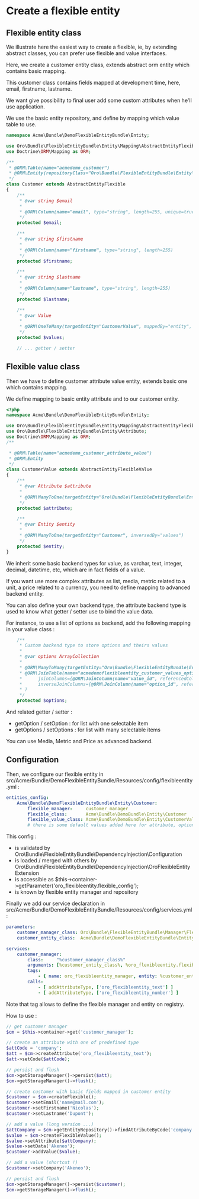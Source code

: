 Create a flexible entity
========================

Flexible entity class
---------------------

We illustrate here the easiest way to create a flexible, ie, by extending abstract classes, you can prefer use flexible and value interfaces.

Here, we create a customer entity class, extends abstract orm entity which contains basic mapping.

This customer class contains fields mapped at development time, here, email, firstname, lastname.

We want give possibility to final user add some custom attributes when he'll use application.

We use the basic entity repository, and define by mapping which value table to use. 

```php
namespace Acme\Bundle\DemoFlexibleEntityBundle\Entity;

use Oro\Bundle\FlexibleEntityBundle\Entity\Mapping\AbstractEntityFlexible;
use Doctrine\ORM\Mapping as ORM;

/**
 * @ORM\Table(name="acmedemo_customer")
 * @ORM\Entity(repositoryClass="Oro\Bundle\FlexibleEntityBundle\Entity\Repository\FlexibleEntityRepository")
 */
class Customer extends AbstractEntityFlexible
{
    /**
     * @var string $email
     *
     * @ORM\Column(name="email", type="string", length=255, unique=true)
     */
    protected $email;

    /**
     * @var string $firstname
     *
     * @ORM\Column(name="firstname", type="string", length=255)
     */
    protected $firstname;

    /**
     * @var string $lastname
     *
     * @ORM\Column(name="lastname", type="string", length=255)
     */
    protected $lastname;

    /**
     * @var Value
     *
     * @ORM\OneToMany(targetEntity="CustomerValue", mappedBy="entity", cascade={"persist", "remove"})
     */
    protected $values;

    // ... getter / setter
```

Flexible value class
--------------------

Then we have to define customer attribute value entity, extends basic one which contains mapping.

We define mapping to basic entity attribute and to our customer entity.
```php
<?php
namespace Acme\Bundle\DemoFlexibleEntityBundle\Entity;

use Oro\Bundle\FlexibleEntityBundle\Entity\Mapping\AbstractEntityFlexibleValue;
use Oro\Bundle\FlexibleEntityBundle\Entity\Attribute;
use Doctrine\ORM\Mapping as ORM;
/**

 * @ORM\Table(name="acmedemo_customer_attribute_value")
 * @ORM\Entity
 */
class CustomerValue extends AbstractEntityFlexibleValue
{
    /**
     * @var Attribute $attribute
     *
     * @ORM\ManyToOne(targetEntity="Oro\Bundle\FlexibleEntityBundle\Entity\Attribute")
     */
    protected $attribute;

    /**
     * @var Entity $entity
     *
     * @ORM\ManyToOne(targetEntity="Customer", inversedBy="values")
     */
    protected $entity;
}
```

We inherit some basic backend types for value, as varchar, text, integer, decimal, datetime, etc, which are in fact fields of a value.

If you want use more complex attributes as list, media, metric related to a unit, a price related to a currency, you need to define mapping to advanced backend entity. 

You can also define your own backend type, the attribute backend type is used to know what getter / setter use to bind the value data.

For instance, to use a list of options as backend, add the following mapping in your value class :

```php
    /**
     * Custom backend type to store options and theirs values
     *
     * @var options ArrayCollection
     *
     * @ORM\ManyToMany(targetEntity="Oro\Bundle\FlexibleEntityBundle\Entity\AttributeOption")
     * @ORM\JoinTable(name="acmedemoflexibleentity_customer_values_options",
     *      joinColumns={@ORM\JoinColumn(name="value_id", referencedColumnName="id", onDelete="CASCADE")},
     *      inverseJoinColumns={@ORM\JoinColumn(name="option_id", referencedColumnName="id", onDelete="CASCADE")}
     * )
     */
    protected $options;
```

And related getter / setter :
* getOption / setOption : for list with one selectable item
* getOptions / setOptions : for list with many selectable items 

You can use Media, Metric and Price as advanced backend.

Configuration
-------------

Then, we configure our flexible entity in src/Acme/Bundle/DemoFlexibleEntityBundle/Resources/config/flexibleentity.yml :
```yaml
entities_config:
    Acme\Bundle\DemoFlexibleEntityBundle\Entity\Customer:
        flexible_manager:     customer_manager
        flexible_class:       Acme\Bundle\DemoBundle\Entity\Customer
        flexible_value_class: Acme\Bundle\DemoBundle\Entity\CustomerValue
        # there is some default values added here for attribute, option, etc, see Oro\Bundle\FlexibleEntityBundle\DependencyInjection\Configuration
```

This config :
- is validated by Oro\Bundle\FlexibleEntityBundle\DependencyInjection\Configuration
- is loaded / merged with others by Oro\Bundle\FlexibleEntityBundle\DependencyInjection\OroFlexibleEntityExtension
- is accessible as $this->container->getParameter('oro_flexibleentity.flexible_config');
- is known by flexible entity manager and repository

Finally we add our service declaration in src/Acme/Bundle/DemoFlexibleEntityBundle/Resources/config/services.yml :
```yaml
parameters:
    customer_manager_class: Oro\Bundle\FlexibleEntityBundle\Manager\FlexibleManager
    customer_entity_class:  Acme\Bundle\DemoFlexibleEntityBundle\Entity\Customer

services:
    customer_manager:
        class:     "%customer_manager_class%"
        arguments: [%customer_entity_class%, %oro_flexibleentity.flexible_config%, @doctrine.orm.entity_manager, @event_dispatcher, @oro_flexibleentity.attributetype.factory]
        tags:
            - { name: oro_flexibleentity_manager, entity: %customer_entity_class%}
        calls:
            - [ addAttributeType, ['oro_flexibleentity_text'] ]
            - [ addAttributeType, ['oro_flexibleentity_number'] ]
```

Note that tag allows to define the flexible manager and entity on registry.

How to use :
```php
// get customer manager
$cm = $this->container->get('customer_manager');

// create an attribute with one of predefined type
$attCode = 'company';
$att = $cm->createAttribute('oro_flexibleentity_text');
$att->setCode($attCode);

// persist and flush
$cm->getStorageManager()->persist($att);
$cm->getStorageManager()->flush();

// create customer with basic fields mapped in customer entity
$customer = $cm->createFlexible();
$customer->setEmail('name@mail.com');
$customer->setFirstname('Nicolas');
$customer->setLastname('Dupont');

// add a value (long version ...)
$attCompany = $cm->getEntityRepository()->findAttributeByCode('company');
$value = $cm->createFlexibleValue();
$value->setAttribute($attCompany);
$value->setData('Akeneo');
$customer->addValue($value);

// add a value (shortcut !)
$customer->setCompany('Akeneo');

// persist and flush
$cm->getStorageManager()->persist($customer);
$cm->getStorageManager()->flush();
```


